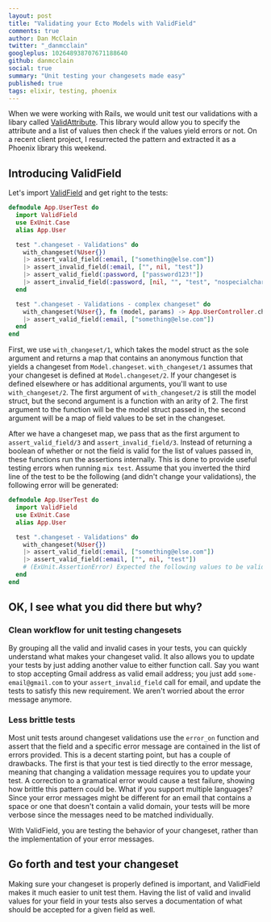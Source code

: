 ```yaml
---
layout: post
title: "Validating your Ecto Models with ValidField"
comments: true
author: Dan McClain
twitter: "_danmcclain"
googleplus: 102648938707671188640
github: danmcclain
social: true
summary: "Unit testing your changesets made easy"
published: true
tags: elixir, testing, phoenix
---
```


When we were working with Rails, we would unit test our validations with a
libary called [ValidAttribute][valid-attribute]. This library would allow you to
specify the attribute and a list of values then check if the values yield
errors or not. On a recent client project, I resurrected the pattern and
extracted it as a Phoenix library this weekend.

## Introducing ValidField

Let's import [ValidField][valid-field] and get right to the tests:

```elixir
defmodule App.UserTest do
  import ValidField
  use ExUnit.Case
  alias App.User

  test ".changeset - Validations" do
    with_changeset(%User{})
    |> assert_valid_field(:email, ["something@else.com"])
    |> assert_invalid_field(:email, ["", nil, "test"])
    |> assert_valid_field(:password, ["password123!"])
    |> assert_invalid_field(:password, [nil, "", "test", "nospecialcharacters1", "nonumber!"])
  end

  test ".changeset - Validations - complex changeset" do
    with_changeset(%User{}, fn (model, params) -> App.UserController.changeset(model, params, :insert))
    |> assert_valid_field(:email, ["something@else.com"])
  end
end
```

First, we use `with_changeset/1`, which takes the model struct as the sole
argument and returns a map that contains an anonymous function that yields a
changeset from `Model.changeset`. `with_changeset/1` assumes that your
changeset is defined at `Model.changeset/2`. If your changeset is defined
elsewhere or has additional arguments, you'll want to use `with_changeset/2`.
The first argument of `with_changeset/2` is still the model struct, but the
second argument is a function with an arity of 2. The first argument to the
function will be the model struct passed in, the second argument will be a map
of field values to be set in the changeset.

After we have a changeset map, we pass that as the first argument to
`assert_valid_field/3` and `assert_invalid_field/3`. Instead of returning a
boolean of whether or not the field is valid for the list of values passed in,
these functions run the assertions internally. This is done to provide useful
testing errors when running `mix test`. Assume that you inverted the third line
of the test to be the following (and didn't change your validations), the
following error will be generated:

```elixir
defmodule App.UserTest do
  import ValidField
  use ExUnit.Case
  alias App.User

  test ".changeset - Validations" do
    with_changeset(%User{})
    |> assert_valid_field(:email, ["something@else.com"])
    |> assert_valid_field(:email, ["", nil, "test"])
    # (ExUnit.AssertionError) Expected the following values to be valid for "email": nil, "", "tests"
  end
end
```


## OK, I see what you did there but why?

### Clean workflow for unit testing changesets

By grouping all the valid and invalid cases in your tests, you can
quickly understand what makes your changeset valid. It also allows you to
update your tests by just adding another value to either function call. Say you
want to stop accepting Gmail address as valid email address; you just add
`some-email@gmail.com` to your `assert_invalid_field` call for email, and
update the tests to satisfy this new requirement. We aren't worried about the
error message anymore.

### Less brittle tests

Most unit tests around changeset validations use the `error_on` function and
assert that the field and a specific error message are contained in the list of
errors provided. This is a decent starting point, but has a couple of
drawbacks. The first is that your test is tied directly to the error message,
meaning that changing a validation message requires you to update your test. A
correction to a gramatical error would cause a test failure, showing how
brittle this pattern could be. What if you support multiple languages? Since
your error messages might be different for an email that contains a space or
one that doesn't contain a valid domain, your tests will be more verbose since
the messages need to be matched individually.

With ValidField, you are testing the behavior of your changeset,
rather than the implementation of your error messages.

## Go forth and test your changeset

Making sure your changeset is properly defined is important, and ValidField
makes it much easier to unit test them. Having the list of valid and invalid
values for your field in your tests also serves a documentation of what should
be accepted for a given field as well.

[valid-attribute]: https://github.com/bcardarella/valid_attribute
[valid-field]: https://github.com/dockyard/valid_field

